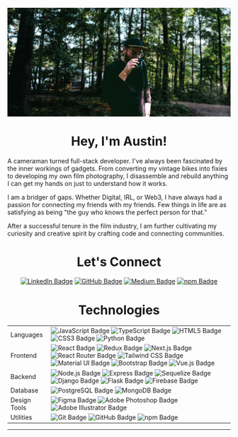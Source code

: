 <p align="center">
<img src="images/austin-camping.png" alt="austin-camping" align="center">
</p>

<h1 align="center">Hey, I'm Austin!</h1>

A cameraman turned full-stack developer. I've always been fascinated by the
inner workings of gadgets. From converting my vintage bikes into fixies to
developing my own film photography, I disassemble and rebuild anything I can get
my hands on just to understand how it works.

I am a bridger of gaps. Whether Digital, IRL, or Web3, I have always had a
passion for connecting my friends with my friends. Few things in life are as
satisfying as being "the guy who knows the perfect person for that."

After a successful tenure in the film industry, I am further cultivating my
curiosity and creative spirit by crafting code and connecting communities.

<h1 align="center">Let's Connect</h1>
<p align="center">
<a href="https://www.linkedin.com/in/austinrt/" target="_blank"><img src="https://img.shields.io/badge/LinkedIn-0A66C2?logo=linkedin&logoColor=fff&style=flat-square" alt="LinkedIn Badge"></a>
<a href="https://www.github.com/austin-rt/" target="_blank"><img src="https://img.shields.io/badge/GitHub-181717?logo=github&logoColor=fff&style=flat-square" alt="GitHub Badge"></a>
<a href="https://austinrt.medium.com/" target="_blank"><img src="https://img.shields.io/badge/Medium-000?logo=medium&logoColor=fff&style=flat-square" alt="Medium Badge"></a>
<a href="https://www.npmjs.com/~austinrt" target="_blank"><img src="https://img.shields.io/badge/npm-CB3837?logo=npm&logoColor=fff&style=flat-square" alt="npm Badge">
</a>
</p>

<h1 align="center">Technologies</h1>

<table>
  <tbody>
    <tr>
      <td>Languages</td>
      <td>
        <img src="https://img.shields.io/badge/JavaScript-F7DF1E?logo=javascript&logoColor=000&style=flat-square" alt="JavaScript Badge">
        <img src="https://img.shields.io/badge/TypeScript-3178C6?logo=typescript&logoColor=fff&style=flat-square" alt="TypeScript Badge">
        <img src="https://img.shields.io/badge/HTML5-E34F26?logo=html5&logoColor=fff&style=flat-square" alt="HTML5 Badge">
        <img src="https://img.shields.io/badge/CSS3-1572B6?logo=css3&logoColor=fff&style=flat-square" alt="CSS3 Badge">
        <img src="https://img.shields.io/badge/Python-3776AB?logo=python&logoColor=fff&style=flat-square" alt="Python Badge">
      </td>
    </tr>
    <tr>
      <td>Frontend</td>
      <td>
        <img src="https://img.shields.io/badge/React-61DAFB?logo=react&logoColor=000&style=flat-square" alt="React Badge">
        <img src="https://img.shields.io/badge/Redux-764ABC?logo=redux&logoColor=fff&style=flat-square" alt="Redux Badge">
        <img src="https://img.shields.io/badge/Next.js-000?logo=nextdotjs&logoColor=fff&style=flat-square" alt="Next.js Badge">
        <img alt="React Router Badge" src="https://img.shields.io/badge/React%20Router-CA4245?logo=reactrouter&logoColor=fff&style=flat-square">
        <img src="https://img.shields.io/badge/Tailwind%20CSS-06B6D4?logo=tailwindcss&logoColor=fff&style=flat-square" alt="Tailwind CSS Badge">
        <img src="https://img.shields.io/badge/Material%20UI-007FFF.svg?logo=data%3Aimage%2Fpng%3Bbase64%2CiVBORw0KGgoAAAANSUhEUgAAACAAAAAZCAMAAABn0dyjAAABpFBMVEX%2F%2F%2F%2F%2F%2F%2F%2F%2F%2F%2F%2F%2F%2F%2F%2F%2F%2F%2F%2F%2F%2F%2F%2F%2F%2F%2F%2F%2F%2F%2F%2F%2F%2F%2F%2F%2F%2F%2F%2F%2F%2F%2F%2F%2F%2F%2F%2F%2F%2F%2F%2F%2F%2F%2F%2F%2F%2F%2F%2F%2F%2F%2F%2F%2F%2F%2F%2F%2F%2F%2F%2F%2F%2F%2F%2F%2F%2F%2F%2F%2F%2F%2F%2F%2F%2F%2F%2F%2F%2F%2F%2F%2F%2F%2F%2F%2F%2F%2F%2F%2F%2F%2F%2F%2F%2F%2F%2F%2F%2F%2F%2F%2F%2F%2F%2F%2F%2F%2F%2F%2F%2F%2F%2F%2F%2F%2F%2F%2F%2F%2F%2F%2F%2F%2F%2F%2F%2F%2F%2F%2F%2F%2F%2F%2F%2F%2F%2F%2F%2F%2F%2F%2F%2F%2F%2F%2F%2F%2F%2F%2F%2F%2F%2F%2F%2F%2F%2F%2F%2F%2F%2F%2F%2F%2F%2F%2F%2F%2F%2F%2F%2F%2F%2F%2F%2F%2F%2F%2F%2F%2F%2F%2F%2F%2F%2F%2F%2F%2F%2F%2F%2F%2F%2F%2F%2F%2F%2F%2F%2F%2F%2F%2F%2F%2F%2F%2F%2F%2F%2F%2F%2F%2F%2F%2F%2F%2F%2F%2F%2F%2F%2F%2F%2F%2F%2F%2F%2F%2F%2F%2F%2F%2F%2F%2F%2F%2F%2F%2F%2F%2F%2F%2F%2F%2F%2F%2F%2F%2F%2F%2F%2F%2F%2F%2F%2F%2F%2F%2F%2F%2F%2F%2F%2F%2F%2F%2F%2F%2F%2F%2F%2F%2F%2F%2F%2F%2F%2F%2F%2F%2F%2F%2F%2F%2F%2F%2F%2F%2F%2F%2F%2F%2F%2F%2F%2F%2F%2F%2F%2F%2F%2F%2F%2F%2F%2F%2F%2F%2F%2F%2F%2F%2F%2F%2F%2F%2F%2F%2F%2F%2F%2F%2F%2F%2F%2F%2F%2F%2F%2F%2F%2F%2F%2F%2F%2F%2F%2F%2F%2F%2F%2F%2F%2F%2F%2F%2F%2F%2F%2F%2F%2F%2F%2F%2F%2F%2F%2F%2F%2F%2F%2F%2F%2F%2F%2F%2F%2F%2F%2F%2F%2F%2F%2F%2F%2F%2F%2F%2F%2F%2F%2F%2F%2F%2F%2F%2F%2F%2F%2F%2F%2F%2F%2F%2F%2F%2F%2F%2F%2F%2F%2F%2F%2F%2F%2F%2F%2F%2F%2F%2F%2F%2F%2F%2F%2F%2F%2F%2F%2F%2F%2F%2F%2F%2F%2F%2F%2F%2F%2F%2F%2F%2F%2F%2F%2F%2F%2F%2F%2F%2F%2F%2F%2F%2F%2F%2F%2F%2F%2F%2F%2F%2F%2F%2F%2F%2F%2F%2F%2F%2F%2F%2F%2F%2F%2F%2F%2F%2F%2F%2F%2F%2F%2F%2F%2F%2F%2F%2F%2F%2F%2F%2F%2F%2F%2F%2F%2F%2F%2F%2F%2F%2F%2F%2F%2F%2F%2F%2F%2F%2F%2F%2F%2F%2F%2F%2F%2F%2F%2F%2F%2F%2F%2F%2F%2F%2F%2F%2F%2F%2F%2F%2F%2F%2F%2F%2F%2F%2F%2F%2F%2F%2F%2F%2F%2F%2F%2F%2F%2F%2F%2F%2F%2F%2F%2F%2F%2F%2F8IgZTZAAAAi3RSTlMAAgMEBQYHCAkKCwwNDg8QERIVFxgZGh0fICEiJSYnKCkqLS4vMTI1Njc4Pj9AQ0RGSUpRUlRXWFpeX2hpamxvc3V6foWGiIuMjY%2BYmpyen6CjpKesrbCxs7W4ubq7vMLDxMXGx8rP0dPX2Nrb3N3e3%2BDh4uTl5ufo6ers7e7w8fLz9PX29%2Fj6%2B%2Fz9bRIcnQAAAXBJREFUeNpk0AOXM0EQheEb2%2Fps27aNtW3biHX%2F9E5PxXmO%2B7ytwtgrE5o9HLsC5VEPdjl4Bw0utpEXAFxoYxxrZOHPKdQIfY6TWS2wTZNbKiD3PvoAYX65TErgWCQPJSCnnxqg3B0iK8Ec2SOB0n0DOP23wGrg3F59aVVB7kDWvn%2Fcp5LKSOB6GwZUEL%2F1NcmKwv%2Fr8xJoJMgcx7UuUozch3mlMTgD4MkUNetvbICnGhz7Ugng%2FbCb%2FhGFxrgkAbzvtlLVADh7FboncQksveQWdqqBuNJBTfES4FhVwXh9EP6WoLJ2Qga1heCnOM8CwvJ6Vb76%2ByQA%2B6wKgEst5yDuDVPXd1vyBQkAE3QO2T7z3AjlfGteggrXEsmVD34ogU8H1CTqgkWSP%2FXtphfzVIr%2FUMO9Ts3kY%2BBmP3WjD1DLOkBd%2B6%2B8fPWNFfV87zdZkfgWQbOjiXu3Q%2BXDVRmwA51okHSaKQNOwGSRXebADecCAB9huN3nGl%2FiAAAAAElFTkSuQmCC&style=flat-square" alt="Material UI Badge">
        <img src="https://img.shields.io/badge/Bootstrap-7952B3?logo=bootstrap&logoColor=fff&style=flat-square" alt="Bootstrap Badge">
        <img src="https://img.shields.io/badge/Vue.js-4FC08D?logo=vuedotjs&logoColor=fff&style=flat-square" alt="Vue.js Badge">
      </td>
    </tr>
    <tr>
      <td>Backend</td>
      <td>
        <img src="https://img.shields.io/badge/Node.js-393?logo=nodedotjs&logoColor=fff&style=flat-square" alt="Node.js Badge">
        <img src="https://img.shields.io/badge/Express-000000?logo=express&logoColor=2361DAFB&style=flat-square" alt="Express Badge">
        <img src="https://img.shields.io/badge/Sequelize-52B0E7?logo=sequelize&logoColor=fff&style=flat-square" alt="Sequelize Badge">
        <img src="https://img.shields.io/badge/Django-092E20?logo=django&logoColor=fff&style=flat-square" alt="Django Badge">
        <img src="https://img.shields.io/badge/Flask-000?logo=flask&logoColor=fff&style=flat-square" alt="Flask Badge">
        <img src="https://img.shields.io/badge/Firebase-FFCA28?logo=firebase&logoColor=000&style=flat-square" alt="Firebase Badge">
      </td>
    </tr>
    <tr>
      <td>Database</td>
      <td>
        <img src="https://img.shields.io/badge/PostgreSQL-4169E1?logo=postgresql&logoColor=fff&style=flat-square" alt="PostgreSQL Badge">
        <img src="https://img.shields.io/badge/MongoDB-47A248?logo=mongodb&logoColor=fff&style=flat-square" alt="MongoDB Badge">
      </td>
    </tr>
    <tr>
      <td>Design Tools</td>
      <td>
        <img src="https://img.shields.io/badge/Figma-F24E1E?logo=figma&logoColor=fff&style=flat-square" alt="Figma Badge">
        <img src="https://img.shields.io/badge/Adobe%20Photoshop-31A8FF?logo=adobephotoshop&logoColor=fff&style=flat-square" alt="Adobe Photoshop Badge">
        <img src="https://img.shields.io/badge/Adobe%20Illustrator-FF9A00?logo=adobeillustrator&logoColor=fff&style=flat-square" alt="Adobe Illustrator Badge">
      </td>
    </tr>
    <tr>
      <td>Utilities</td>
      <td>
        <img src="https://img.shields.io/badge/Git-F05032?logo=git&logoColor=fff&style=flat-square" alt="Git Badge">
        <img src="https://img.shields.io/badge/GitHub-181717?logo=github&logoColor=fff&style=flat-square" alt="GitHub Badge">
        <img src="https://img.shields.io/badge/npm-CB3837?logo=npm&logoColor=fff&style=flat-square" alt="npm Badge">
      </td>
    </tr>
  </tbody>
</table>

<hr />
<br />

<!-- ![Austin's GitHub stats](https://github-readme-stats.vercel.app/api?username=austin-rt&show_icons=true&theme=dark) -->
